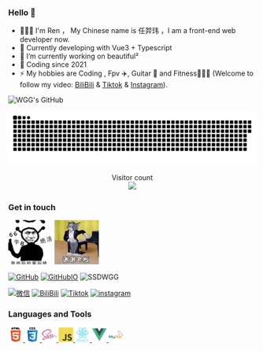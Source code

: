  ### Hello   👋

-  👨🏻‍💻 I'm Ren ， My Chinese name is 任羿玮 ，I am  a front-end web developer now.
-  🌱 Currently developing with Vue3 + Typescript
-  🌻 I’m currently working on beautiful²
-  🔭 Coding since 2021
-  ⚡  My hobbies are Coding , Fpv ✈️, Guitar 🎸 and Fitness🏃🏻‍♀️   (Welcome to follow my video: [BiliBili]( https://b23.tv/F5Jsc5O) & [Tiktok]( https://v.douyin.com/k8EE8cc/) & [Instagram]( https://instagram.com/ssdwgg?igshid=YmMyMTA2M2Y=)).

![WGG's GitHub](https://github-readme-stats.vercel.app/api?username=SSDWGG&show_icons=true&theme=gruvbox_light)

<a href=#><img src="contributions.svg"></a>

<p align="center"> 
  Visitor count<br>
  <img src="https://profile-counter.glitch.me/SSDWGG/count.svg" />
</p>  

 ### Get in touch
 <div>
  <img src="./314f04fc2e304283f7d64968320c5eef.GIF" alt="html5" width="90" height="90"/>
 <img src="./336f4df37721d3d9abfe71c0d638d999.GIF" alt="html5" width="90" height="90"/>
 </div>


 [![GitHub](https://img.shields.io/badge/GitHub-grey?logo=github)](https://github.com/SSDWGG)
 [![GitHubIO](https://img.shields.io/badge/GitHubIO-grey?logo=github)](https://ssdwgg.github.io)
<img src="https://komarev.com/ghpvc/?username=SSDWGG&label=Profile%20views&color=ff69b4&style=flat" alt="SSDWGG" />

 [![微信](https://img.shields.io/badge/微信-white?logo=wechat)](https://panshi-on.oss-cn-hangzhou.aliyuncs.com/yunxiaoding-mini/system/assets/images/PFBNBJOI-1672716509674ren.jpeg)
 [![BiliBili](https://img.shields.io/badge/BiliBili-white?logo=BiliBili)]( https://b23.tv/F5Jsc5O)
 [![Tiktok](https://img.shields.io/badge/Tiktok-grey?logo=Tiktok)]( https://v.douyin.com/k8EE8cc/)
 [![instagram](https://img.shields.io/badge/instagram-grey?logo=instagram)]( https://instagram.com/ssdwgg?igshid=YmMyMTA2M2Y=)

 ### Languages and Tools

<p align="left">
  <a href="https://www.w3.org/html/" target="_blank">
    <img src="https://raw.githubusercontent.com/devicons/devicon/master/icons/html5/html5-original-wordmark.svg" alt="html5" width="30" height="30"/>
  </a>
  <a href="https://www.w3schools.com/css/" target="_blank">
    <img src="https://raw.githubusercontent.com/devicons/devicon/master/icons/css3/css3-original-wordmark.svg" alt="css3" width="30" height="30"/>
  </a>
  <a href="https://sass-lang.com" target="_blank">
    <img src="https://raw.githubusercontent.com/devicons/devicon/master/icons/sass/sass-original.svg" alt="sass" width="30" height="30"/>
  </a>
  <a href="https://developer.mozilla.org/en-US/docs/Web/JavaScript" target="_blank">
    <img src="https://raw.githubusercontent.com/devicons/devicon/master/icons/javascript/javascript-original.svg" alt="javascript" width="30" height="30"/> </a>
  <a href="https://reactjs.org/" target="_blank">
    <img src="https://raw.githubusercontent.com/devicons/devicon/master/icons/react/react-original-wordmark.svg" alt="react" width="30" height="30"/>
  </a>
  <a href="https://vuejs.org/" target="_blank">
    <img src="https://raw.githubusercontent.com/github/explore/80688e429a7d4ef2fca1e82350fe8e3517d3494d/topics/vue/vue.png" alt="vue" width="30" height="30"/>
  </a>
  <a href="https://www.mysql.com/" target="_blank">
    <img src="https://raw.githubusercontent.com/devicons/devicon/master/icons/mysql/mysql-original-wordmark.svg" alt="mysql" width="30" height="30"/>
  </a>
</p>
